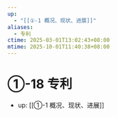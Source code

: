 ```yaml
---
up:
  - "[[①-1 概况、现状、进展]]"
aliases:
  - 专利
ctime: 2025-03-01T13:02:43+08:00
mtime: 2025-10-01T11:40:38+08:00
---
```


# ①-18 专利

- up: [[①-1 概况、现状、进展]]
